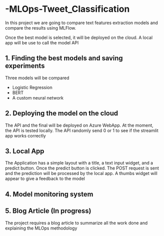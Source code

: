 # -MLOps-Tweet_Classification

In this project we are going to compare text features extraction models and compare the results using MLFlow.

Once the best model is selected, it will be deployed on the cloud. A local app will be use to call the model API

## 1. Finding the best models and saving experiments

Three models will be compared
- Logistic Regression
- BERT
- A custom neural network

## 2. Deploying the model on the cloud

The API and the final will be deployed on Azure WebApp. At the moment, the API is tested locally. The API randomly send 0 or 1 to see if the streamlit app works correctly

## 3. Local App

The Application has a simple layout with a title, a text input widget, and a predict button. Once the predict button is clicked. The POST request is sent and the prediction will be processed by the local app. A thumbs widget will appear to give a feedback to the model

## 4. Model monitoring system

## 5. Blog Article (In progress)

The project requires a blog article to summarize all the work done and explaining the MLOps methodology

